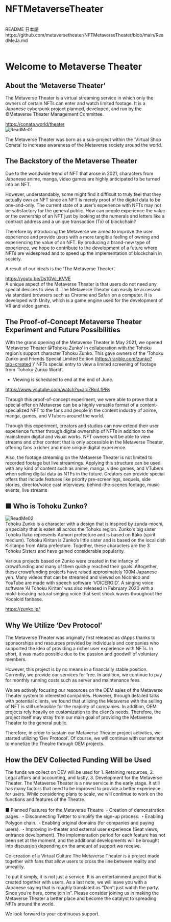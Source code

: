 # NFTMetaverseTheater

<br/>
README 日本語 <br/>
https://github.com/metaversetheater/NFTMetaverseTheater/blob/main/ReadMeJa.md <br/>
<br/>

# Welcome to Metaverse Theater

## About the ‘Metaverse Theater’

The Metaverse Theater is a virtual streaming service in which only the owners of certain NFTs can enter and watch limited footage. It is a Japanese cyberpunk project planned, developed, and run by the ©Metaverse Theater Management Committee.

https://conata.world/theater
<br/>
![ReadMe01](https://user-images.githubusercontent.com/84891844/120909402-b39e3b00-c6af-11eb-8a7c-a861de0931ce.png)


The Metaverse Theater was born as a sub-project within the ‘Virtual Shop Conata’ to increase awareness of the Metaverse society around the world.

## The Backstory of the Metaverse Theater
Due to the worldwide trend of NFT that arose in 2021, characters from Japanese anime, manga, video games are highly anticipated to be turned into an NFT.

However, understandably, some might find it difficult to truly feel that they actually own an NFT since an NFT is merely proof of the digital data to be one-and-only. The current state of a user’s experience with NFTs may not be satisfactory for the general public. How can people experience the value or the ownership of an NFT just by looking at the numerals and letters like a contract address and a unique transaction (Tx) of blockchain?

Therefore by introducing the Metaverse we aimed to improve the user experience and provide users with a more tangible feeling of owning and experiencing the value of an NFT. By producing a brand-new type of experience, we hope to contribute to the development of a future where NFTs are widespread and to speed up the implementation of blockchain in society.

A result of our ideals is the ‘The Metaverse Theater’.

https://youtu.be/Ds1GVc_KVVE
<br/>
A unique aspect of the Metaverse Theater is that users do not need any special devices to view it. The Metaverse Theater can easily be accessed via standard browsers such as Chrome and Safari on a computer. It is developed with Unity, which is a game engine used for the development of VR and video games.

## The Proof-of-Concept Metaverse Theater Experiment and Future Possibilities

With the grand opening of the Metaverse Theater in May 2021, we opened ‘Metaverse Theater @Tohoku Zunko’ in collaboration with the Tohoku region’s support character Tohoku Zunko. This gave owners of the ‘Tohoku Zunko and Friends Special Limited Edition (https://rarible.com/zunko?tab=created )’ NFTs special entry to view a limited screening of footage from ‘Tohoku Zunko World’.

* Viewing is scheduled to end at the end of June.

https://www.youtube.com/watch?v=aIcZBmLfPBs

Through this proof-of-concept experiment, we were able to prove that a special offer on Metaverse can be a highly versatile format of a content-specialized NFT to the fans and people in the content industry of anime, manga, games, and VTubers around the world.

Through this experiment, creators and studios can now extend their user experience further through digital ownership of NFTs in addition to the mainstream digital and visual works. NFT owners will be able to view streams and other content that is only accessible in the Metaverse Theater, offering fans a richer and more unique digital experience.

Also, the footage streaming on the Metaverse Theater is not limited to recorded footage but live streamings. Applying this structure can be used with any kind of content such as anime, manga, video games, and VTubers when selling digital data as NTFs in the future. Creators can provide special offers that include features like priority pre-screenings, sequels, side stories, director/voice cast interviews, behind-the-scenes footage, music events, live streams

## ■ Who is Tohoku Zunko?<br/>
![ReadMe02](https://user-images.githubusercontent.com/84891844/120909412-c6187480-c6af-11eb-941c-cc3a84b35f4a.png)
<br/>
Tohoku Zunko is a character with a design that is inspired by zunda-mochi, a specialty that is eaten all across the Tohoku region. Zunko's big sister Tohoku Itako represents Aomori prefecture and is based on Itako (spirit medium). Tohoku Kiritan is Zunko’s little sister and is based on the local dish Kiritanpo from Akita prefecture. Together, these characters are the 3 Tohoku Sisters and have gained considerable popularity.

Various projects based on Zunko were created in the infancy of crowdfunding and many of them quickly reached their goals. Altogether, these crowdfunding projects have raised approximately 100M Japanese yen. Many videos that can be streamed and viewed on Niconico and YouTube are made with speech software ‘VOICEROID’. A singing voice software ‘AI Tohoku Kiritan’ was also released in February 2020 with a mold-breaking natural singing voice that sent shock waves throughout the Vocaloid fanbase.

https://zunko.jp/ 

## Why We Utilize ‘Dev Protocol’

The Metaverse Theater was originally first released as dApps thanks to sponsorships and resources provided by individuals and companies who supported the idea of providing a richer user experience with NFTs. In short, it was made possible due to the passion and goodwill of voluntary members.

However, this project is by no means in a financially stable position. Currently, we provide our services for free. In addition, we continue to pay for monthly running costs such as server and maintenance fees.

We are actively focusing our resources on the OEM sales of the Metaverse Theater system to interested companies. However, through detailed talks with potential clients, we found that utilizing the Metaverse with the selling of NFT is still unfeasible for the majority of companies.
In addition, OEM projects rely heavily on customization to the client’s needs. Therefore, the project itself may stray from our main goal of providing the Metaverse Theater to the general public.

Therefore, in order to sustain our Metaverse Theater project activities, we started utilizing ‘Dev Protocol’. Of course, we will continue with our attempt to monetize the Theatre through OEM projects.

## How the DEV Collected Funding Will be Used

The funds we collect on DEV will be used for 1. Retaining resources, 2. Legal affairs and accounting, and lastly, 3. Development for the Metaverse Theater. The Metaverse Theater is a new service in the early stage. It still has many factors that need to be improved to provide a better experience for users. While considering plans to scale, we will continue to work on the functions and features of the Theatre.

■ Planned Features for the Metaverse Theatre
・Creation of demonstration pages.
・Disconnecting Twitter to simplify the sign-up process.
・Enabling Polygon chain.
・Enabling original domains (for companies and paying users).
・Improving in-theater and external user experience (Seat views, entrance development).
The implementation period for each feature has not been set at the moment, and the additional developments will be brought into discussion depending on the amount of support we receive.

Co-creation of a Virtual Culture
The Metaverse Theater is a project made together with fans that allow users to cross the line between reality and unreality.

To put it simply, it is not just a service. It is an entertainment project that is created together with users. As a last note, we will leave you with a Japanese saying that is roughly translated as “Don’t just watch the party. Since you’re here, come join in”. Please consider joining us in making the Metaverse Theater a better place and become the catalyst to spreading NFTs around the world.

We look forward to your continuous support.
